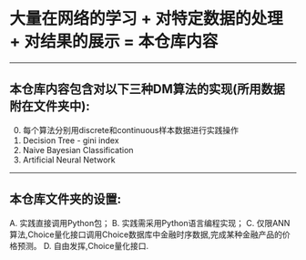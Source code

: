 # 大量在网络的学习 + 对特定数据的处理 + 对结果的展示 = 本仓库内容
--- 
## 本仓库内容包含对以下三种DM算法的实现(所用数据附在文件夹中):
0. 每个算法分别用discrete和continuous样本数据进行实践操作
1. Decision Tree - gini index
2. Naive Bayesian Classification
3. Artificial Neural Network 
---
## 本仓库文件夹的设置:
A. 实践直接调用Python包；
B. 实践需采用Python语言编程实现；
C. 仅限ANN算法,Choice量化接口调用Choice数据库中金融时序数据,完成某种金融产品的价格预测。
D. 自由发挥,Choice量化接口.
